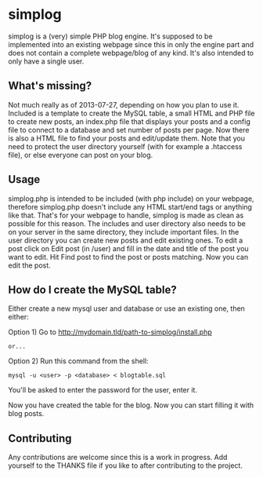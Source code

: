 simplog
=======

simplog is a (very) simple PHP blog engine. It's supposed to be implemented into an existing webpage since this in only the engine part and does not contain a complete webpage/blog of any kind. It's also intended to only have a single user.

What's missing?
---------------
Not much really as of 2013-07-27, depending on how you plan to use it. Included is a template to create the MySQL table, a small HTML and PHP file to create new posts, an index.php file that displays your posts and a config file to connect to a database and set number of posts per page. Now there is also a HTML file to find your posts and edit/update them. Note that you need to protect the user directory yourself (with for example a .htaccess file), or else everyone can post on your blog.

Usage
-----
simplog.php is intended to be included (with php include) on your webpage, therefore simplog.php doesn't include any HTML start/end tags or anything like that. That's for your webpage to handle, simplog is made as clean as possible for this reason. The includes and user directory also needs to be on your server in the same directory, they include important files. In the user directory you can create new posts and edit existing ones. To edit a post click on Edit post (in /user) and fill in the date and title of the post you want to edit. Hit Find post to find the post or posts matching. Now you can edit the post.

How do I create the MySQL table?
--------------------------------

Either create a new mysql user and database or use an existing one, then either:

Option 1) Go to http://mydomain.tld/path-to-simplog/install.php

    or...

Option 2) Run this command from the shell:

	mysql -u <user> -p <database> < blogtable.sql

You'll be asked to enter the password for the user, enter it.


Now you have created the table for the blog. Now you can start filling it with blog posts.

Contributing
------------
Any contributions are welcome since this is a work in progress.
Add yourself to the THANKS file if you like to after contributing to the project.


